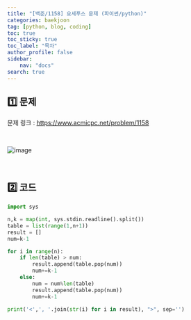 ```yaml
---
title: "[백준/1158] 요세푸스 문제 (파이썬/python)"
categories: baekjoon
tag: [python, blog, coding]
toc: true
toc_sticky: true
toc_label: "목차"
author_profile: false
sidebar:
    nav: "docs"
search: true
---
```


## 1️⃣ 문제

문제 링크 : <a href="https://www.acmicpc.net/problem/1158" target="_blank">https://www.acmicpc.net/problem/1158</a>

<br/>

![image](https://user-images.githubusercontent.com/52556486/180446497-beaf813b-2189-4724-bedd-fa185edc1beb.png)

<br/>

## 2️⃣ 코드

```python
import sys

n,k = map(int, sys.stdin.readline().split())
table = list(range(1,n+1))
result = []
num=k-1

for i in range(n):
    if len(table) > num:
        result.append(table.pop(num))
        num+=k-1
    else:
        num = num%len(table)
        result.append(table.pop(num))
        num+=k-1

print('<',', '.join(str(i) for i in result), ">", sep='')
```